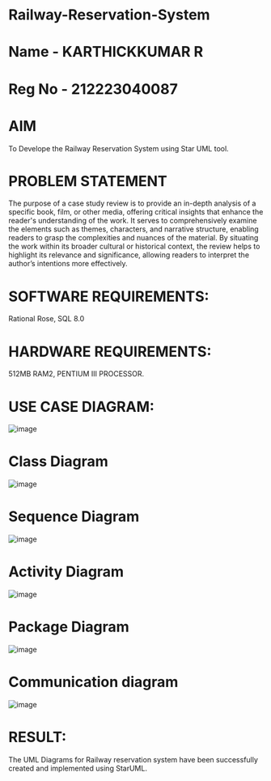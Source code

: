 # Railway-Reservation-System
# Name - KARTHICKKUMAR R
# Reg No - 212223040087
# AIM
To Develope the Railway Reservation System using Star UML tool.

# PROBLEM STATEMENT
The purpose of a case study review is to provide an in-depth analysis of a specific book, film, or other media, offering critical insights that enhance the reader's understanding of the work. It serves to comprehensively examine the elements such as themes, characters, and narrative structure, enabling readers to grasp the complexities and nuances of the material. By situating the work within its broader cultural or historical context, the review helps to highlight its relevance and significance, allowing readers to interpret the author’s intentions more effectively.

# SOFTWARE REQUIREMENTS:
Rational Rose, SQL 8.0

# HARDWARE REQUIREMENTS:
512MB RAM2, PENTIUM III PROCESSOR.

# USE CASE DIAGRAM:


 ![image](https://github.com/user-attachments/assets/1024bb86-2f98-4780-aad4-d4b129513828)

# Class Diagram 
![image](https://github.com/user-attachments/assets/5efebcba-2523-4a60-a2ea-9af937dd252c)

# Sequence Diagram
![image](https://github.com/user-attachments/assets/8e50ccf2-719f-4f31-8872-717bc7c0aa32)

# Activity Diagram
![image](https://github.com/user-attachments/assets/cca24337-5f4c-4005-a8db-2f823492fcdd)
# Package Diagram 
![image](https://github.com/user-attachments/assets/05302e3c-782a-4c6c-b20d-ab819bbd29f7)
# Communication diagram
![image](https://github.com/user-attachments/assets/4ddbad32-6784-4603-8746-bfce6ec518ae)

# RESULT:
The UML Diagrams for Railway reservation system have been successfully created and implemented using StarUML.



